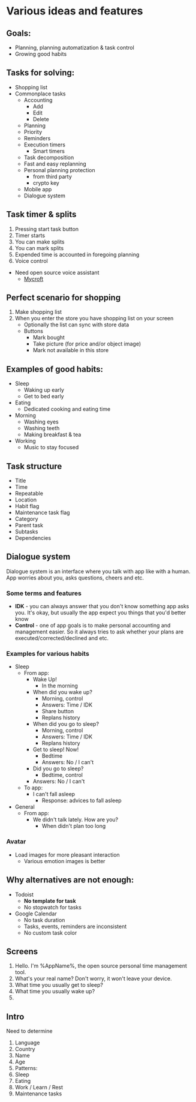 # Various ideas and features

## Goals:
- Planning, planning automatization & task control
- Growing good habits

## Tasks for solving:
- Shopping list
- Commonplace tasks
  - Accounting
    - Add
    - Edit
    - Delete
  - Planning
  - Priority
  - Reminders
  - Execution timers
    - Smart timers
  - Task decomposition
  - Fast and easy replanning
  - Personal planning protection
    - from third party
    - crypto key
  - Mobile app
  - Dialogue system

## Task timer & splits
1. Pressing start task button
2. Timer starts
3. You can make splits
4. You can mark splits
5. Expended time is accounted in foregoing planning
6. Voice control
  - Need open source voice assistant
    - [Mycroft](https://mycroft.ai/)

## Perfect scenario for shopping
1. Make shopping list
2. When you enter the store you have shopping list on your screen
    - Optionally the list can sync with store data
    - Buttons
      - Mark bought
      - Take picture (for price and/or object image)
      - Mark not available in this store

## Examples of good habits:
- Sleep
  - Waking up early
  - Get to bed early
- Eating
  - Dedicated cooking and eating time
- Morning
  - Washing eyes
  - Washing teeth
  - Making breakfast & tea
- Working
  - Music to stay focused

## Task structure
- Title
- Time
- Repeatable
- Location
- Habit flag
- Maintenance task flag
- Category
- Parent task
- Subtasks
- Dependencies

## Dialogue system
Dialogue system is an interface where you talk with app like with a human. App worries about you, asks questions, cheers and etc.

### Some terms and features
- **IDK** - you can always answer that you don't know something app asks you. It's okay, but usually the app expect you things that you'd better know
- **Control** - one of app goals is to make personal accounting and management easier. So it always tries to ask whether your plans are executed/corrected/declined and etc.

### Examples for various habits
  - Sleep
    - From app:
    	- Wake Up!
    	  - In the morning
    	- When did you wake up?
    	  - Morning, control
    	  - Answers: Time / IDK
    	  - Share button
    	  - Replans history
    	- When did you go to sleep?
    	  - Morning, control
    	  - Answers: Time / IDK
    	  - Replans history
    	- Get to sleep! Now!
    	  - Bedtime
    	  - Answers: No / I can't
    	- Did you go to sleep?
    	  - Bedtime, control
        - Answers: No / I can't
    - To app:
      - I can't fall asleep
        - Response: advices to fall asleep
  - General
    - From app:
      - We didn't talk lately. How are you?
        - When didn't plan too long

### Avatar
- Load images for more pleasant interaction
  - Various emotion images is better


## Why alternatives are not enough:
- Todoist
  - **No template for task**
  - No stopwatch for tasks
- Google Calendar
  - No task duration
  - Tasks, events, reminders are inconsistent
  - No custom task color

## Screens
1. Hello. I'm %AppName%, the open source personal time management tool.
2. What's your real name? Don't worry, it won't leave your device.
3. What time you usually get to sleep?
4. What time you usually wake up?
5. 

## Intro
Need to determine
1. Language
2. Country
3. Name
4. Age
5. Patterns:
  1. Sleep
  2. Eating
  3. Work / Learn / Rest
  4. Maintenance tasks
